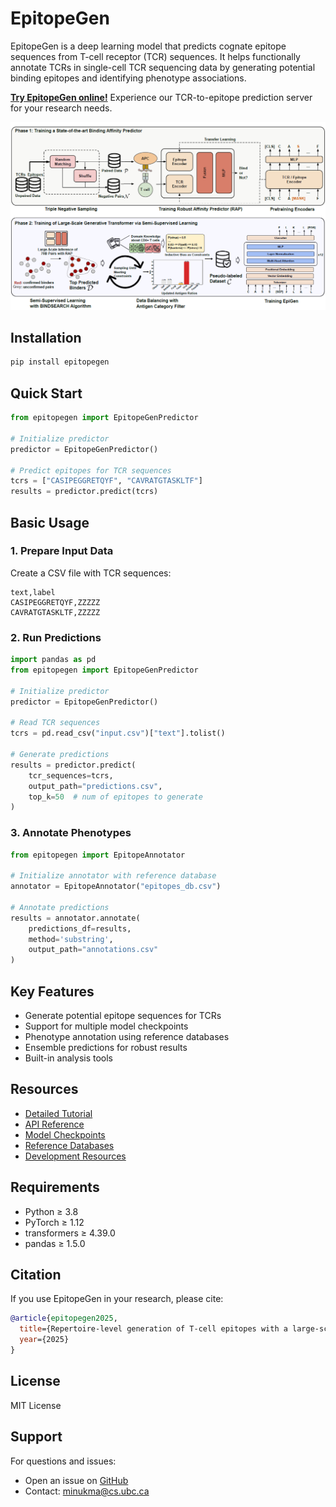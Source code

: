 # EpitopeGen

EpitopeGen is a deep learning model that predicts cognate epitope sequences from T-cell receptor (TCR) sequences. It helps functionally annotate TCRs in single-cell TCR sequencing data by generating potential binding epitopes and identifying phenotype associations.

**[Try EpitopeGen online!](https://www.minukma.com/epitopegen)** Experience our TCR-to-epitope prediction server for your research needs. 

<img src="./overview.PNG" alt="EpitopeGen" style="zoom:150%;" />

## Installation

```bash
pip install epitopegen
```

## Quick Start

```python
from epitopegen import EpitopeGenPredictor

# Initialize predictor
predictor = EpitopeGenPredictor()

# Predict epitopes for TCR sequences
tcrs = ["CASIPEGGRETQYF", "CAVRATGTASKLTF"]
results = predictor.predict(tcrs)
```

## Basic Usage

### 1. Prepare Input Data

Create a CSV file with TCR sequences:
```csv
text,label
CASIPEGGRETQYF,ZZZZZ
CAVRATGTASKLTF,ZZZZZ
```

### 2. Run Predictions

```python
import pandas as pd
from epitopegen import EpitopeGenPredictor

# Initialize predictor
predictor = EpitopeGenPredictor()

# Read TCR sequences
tcrs = pd.read_csv("input.csv")["text"].tolist()

# Generate predictions
results = predictor.predict(
    tcr_sequences=tcrs,
    output_path="predictions.csv",
    top_k=50  # num of epitopes to generate
)
```

### 3. Annotate Phenotypes

```python
from epitopegen import EpitopeAnnotator

# Initialize annotator with reference database
annotator = EpitopeAnnotator("epitopes_db.csv")

# Annotate predictions
results = annotator.annotate(
    predictions_df=results,
    method='substring',
    output_path="annotations.csv"
)
```

## Key Features

- Generate potential epitope sequences for TCRs
- Support for multiple model checkpoints
- Phenotype annotation using reference databases
- Ensemble predictions for robust results
- Built-in analysis tools

## Resources

- [Detailed Tutorial](https://github.com/Ding-Group/EpitopeGen/blob/main/tutorials/epitopegen_basic_usage.ipynb)
- [API Reference](https://ding-group.github.io/EpitopeGen/index.html)
- [Model Checkpoints](https://zenodo.org/records/14853949)
- [Reference Databases](https://zenodo.org/records/14861398)
- [Development Resources](https://zenodo.org/records/14286754)

## Requirements

- Python ≥ 3.8
- PyTorch ≥ 1.12
- transformers ≥ 4.39.0
- pandas ≥ 1.5.0

## Citation

If you use EpitopeGen in your research, please cite:
```bibtex
@article{epitopegen2025,
  title={Repertoire-level generation of T-cell epitopes with a large-scale generative transformer},
  year={2025}
}
```

## License

MIT License

## Support

For questions and issues:
- Open an issue on [GitHub](https://github.com/Ding-Group/EpitopeGen/issues)
- Contact: minukma@cs.ubc.ca

